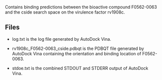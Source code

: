 Contains binding predictions between the bioactive compound F0562-0063 and the cside search space on the virulence factor rv1908c.

## Files

- log.txt is the log file generated by AutoDock Vina.

- rv1908c_F0562-0063_cside.pdbqt is the PDBQT file generated by AutoDock Vina containing the orientation and binding location of F0562-0063.

- stdoe.txt is the combined STDOUT and STDERR output of AutoDock Vina.

